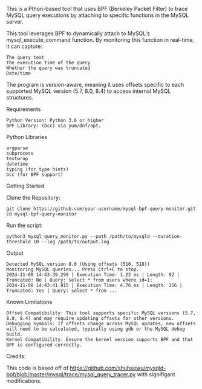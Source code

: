 This is a Pthon-based tool that uses BPF (Berkeley Packet Filter) to trace MySQL query executions by attaching to specific functions in the MySQL server. 

This tool leverages BPF to dynamically attach to MySQL's mysql_execute_command function. By monitoring this function in real-time, it can capture:

    The query text
    The execution time of the query
    Whether the query was truncated
    Date/time

The program is version-aware, meaning it uses offsets specific to each supported MySQL version (5.7, 8.0, 8.4) to access internal MySQL structures. 

Requirements

    Python Version: Python 3.6 or higher
    BPF Library: (bcc) via yum/dnf/apt. 

Python Libraries

    argparse
    subprocess
    textwrap
    datetime
    typing (for type hints)
    bcc (for BPF support)

Getting Started

Clone the Repository:

    git clone https://github.com/your-username/mysql-bpf-query-monitor.git
    cd mysql-bpf-query-monitor

Run the script:

    python3 mysql_query_monitor.py --path /path/to/mysqld --duration-threshold 10 --log /path/to/output.log

Output 

    Detected MySQL version 8.0 (Using offsets (510, 518))
    Monitoring MySQL queries... Press Ctrl+C to stop.
    2024-11-08 14:43:39.299 | Execution Time: 1.22 ms | Length: 92 | Truncated: No | Query: select * from users where id=1;
    2024-11-08 14:43:41.915 | Execution Time: 4.76 ms | Length: 156 | Truncated: Yes | Query: select * from ...

Known Limitations

    Offset Compatibility: This tool supports specific MySQL versions (5.7, 8.0, 8.4) and may require updating offsets for other versions.
    Debugging Symbols: If offsets change across MySQL updates, new offsets will need to be calculated, typically using gdb or the MySQL debug build.
    Kernel Compatibility: Ensure the kernel version supports BPF and that BPF is configured correctly.

Credits: 

This code is based off of https://github.com/shuhaowu/mysqld-bpf/blob/master/mysql/trace/mysql_query_tracer.py with signifigant modifications.

    

